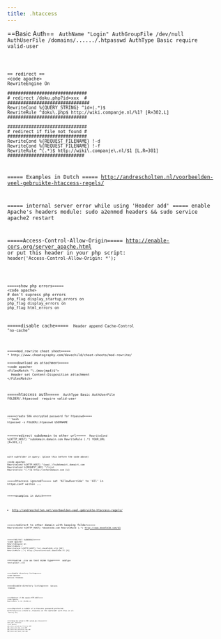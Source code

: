 ```yaml
---
title: .htaccess
---
```


==Basic Auth==
<code apache>
AuthName "Login"
AuthGroupFile /dev/null
AuthUserFile /domains/....../.htpasswd
AuthType Basic
require valid-user
```

== redirect ==
<code apache>
RewriteEngine On

##############################
# redirect /doku.php?id=xxx  #
###############################
RewriteCond %{QUERY_STRING} ^id=(.*)$
RewriteRule ^doku\.php$ http://wiki.companje.nl/%1? [R=302,L]
##############################

##############################
# redirect if file not found #
##############################
RewriteCond %{REQUEST_FILENAME} !-d
RewriteCond %{REQUEST_FILENAME} !-f
RewriteRule ^(.*)$ http://wiki\.companje\.nl/$1 [L,R=301]
#############################
```

===== Examples in Dutch =====
http://andrescholten.nl/voorbeelden-veel-gebruikte-htaccess-regels/

===== internal server error while using 'Header add' =====
enable Apache's headers module:
  sudo a2enmod headers && sudo service apache2 restart

=====Access-Control-Allow-Origin=====
http://enable-cors.org/server_apache.html
or put this header in your php script:
<code php>
header('Access-Control-Allow-Origin: *');  
```


=====show php errors=====
<code apache>
# don't supress php errors
php_flag display_startup_errors on
php_flag display_errors on
php_flag html_errors on
```

=====disable cache=====
<code apache>
Header append Cache-Control "no-cache"
```

=====mod_rewrite cheat sheet=====
* http://www.cheatography.com/davechild/cheat-sheets/mod-rewrite/

=====download as attachment=====
<code apache>
<FilesMatch "\.(mov|mp4)$">
  Header set Content-Disposition attachment
</FilesMatch>
```

=====htaccess auth=====
<code apache>
AuthType Basic
AuthUserFile FOLDER/.htpasswd
<limit GET POST>
  require valid-user
</limit>
```

=====create SHA encrypted password for htpasswd=====
```bash
htpasswd -s FOLDER/.htpasswd USERNAME
```

=====redirect subdomain to other url=====
<code apache>
RewriteCond %{HTTP_HOST} ^subdomain\.domain\.com
RewriteRule (.*) YOUR_URL [R=301,L]
```

with subfolder in query: (place this before the code above)

<code apache>
RewriteCond %{HTTP_HOST} ^(www\.)?subdomain\.domain\.com
RewriteCond %{REQUEST_URI} ^/lijst
Rewriterule ^(.*)$ http://otherdomain.com [L]
```

=====htaccess ignored?=====
set 'AllowOverride' to 'All' in httpd.conf within <Directory>...

=====examples in dutch=====
* http://andrescholten.net/voorbeelden-veel-gebruikte-htaccess-regels/

=====redirect to other domain with keeping folder=====
<code Apache>
RewriteCond %{HTTP_HOST} =doodle3d.com
RewriteRule (.*) http://www.doodle3d.com/$1
```

=====redirect subdomain=====
<code Apache>
RewriteEngine on
RewriteBase /
RewriteCond %{HTTP_HOST} ^kc\.doodle3d\.nl$ [NC]
RewriteRule (.*) http://kunstcentraal.doodle3d.nl [R]
```

=====serve .csv as text mime type=====
<code Apache>
AddType text/plain .csv
```

=====Enable directory listing=====
<code Apache>
Options +Indexes
```

=====Disable directory listing=====
<code Apache>
Options -Indexes
```

=====Redirect if URL equals HTTP_HOST=====
<code Apache>
RewriteRule ^$ /nl [R=301,L]
```

=====Unprotect a subdir of a htaccess password-protected directory=====
create a .htaccess in the subfolder with this in it:
<code Apache>
Satisfy any
```

=====change max upload in PHP/ upload_max_filesize=====
edit your .htaccess:
<code Apache>
php_value upload_max_filesize 20M
php_value post_max_size 20M
php_value max_execution_time 200
php_value max_input_time 200
```
